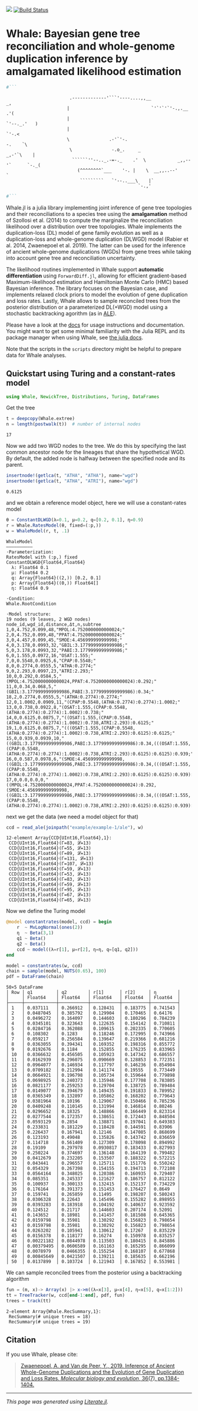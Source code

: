 [![](https://img.shields.io/badge/docs-dev-blue.svg)](https://arzwa.github.io/Whale.jl/dev/index.html)
[![Build Status](https://travis-ci.com/arzwa/Whale.jl.svg?branch=master)](https://travis-ci.com/arzwa/Whale.jl)

# Whale: Bayesian gene tree reconciliation and whole-genome duplication inference by amalgamated likelihood estimation

```julia
#```
```

                            .-------------'```'----....,,__                        _,
                           |                               `'`'`'`'-.,.__        .'(
                           |                                             `'--._.'   )
                           |                                                   `'-.<
                           \               .-'`'-.                            -.    `\
                            \               -.o_.     _                     _,-'`\    |
                             ``````''--.._.-=-._    .'  \            _,,--'`      `-._(
                               (^^^^^^^^`___    '-. |    \  __,,..--'                 `
                                `````````   `'--..___\    |`
                                                      `-.,'

```julia
#```
```

Whale.jl is a julia library implementing joint inference of gene tree topologies and their reconciliations to a species tree using the **amalgamation** method of Szollosi et al. (2014) to compute the marginalize the reconciliation likelihood over a distribution over tree topologies. Whale implements the duplication-loss (DL) model of gene family evolution as well as a duplication-loss and whole-genome duplication (DLWGD) model (Rabier et al. 2014, Zwaenepoel et al. 2019). The latter can be used for the inference of ancient whole-genome duplications (WGDs) from gene trees while taking into account gene tree and reconciliation uncertainty.

The likelihood routines implemented in Whale support **automatic differentiation** using `ForwardDiff.jl`, allowing for efficient gradient-based Maximum-likelihood estimation and Hamiltonian Monte Carlo (HMC) based Bayesian inference. The library focuses on the Bayesian case, and implements relaxed clock priors to model the evolution of gene duplication and loss rates. Lastly, Whale allows to sample reconciled trees from the posterior distribution or a parameterized DL(+WGD) model using a stochastic backtracking agorithm (as in [ALE](https://github.com/ssolo/ALE)).

Please have a look at the [docs](https://arzwa.github.io/Whale.jl/dev/index.html) for usage instructions and documentation. You might want to get some minimal familiarity with the Julia REPL and its package manager when using Whale, see [the julia docs](https://docs.julialang.org/en/v1/).

Note that the scripts in the `scripts` directory might be helpful to prepare data for Whale analyses.

## Quickstart using Turing and a constant-rates model

```julia
using Whale, NewickTree, Distributions, Turing, DataFrames
```

Get the tree

```julia
t = deepcopy(Whale.extree)
n = length(postwalk(t))  # number of internal nodes
```

```
17
```

Now we add two WGD nodes to the tree. We do this by specifying
the last common ancestor node for the lineages that share the
hypothetical WGD. By default, the added node is halfway between
the specified node and its parent.

```julia
insertnode!(getlca(t, "ATHA", "ATHA"), name="wgd")
insertnode!(getlca(t, "ATHA", "ATRI"), name="wgd")
```

```
0.6125
```

and we obtain a reference model object, here we will use a constant-rates
model

```julia
θ = ConstantDLWGD(λ=0.1, μ=0.2, q=[0.2, 0.1], η=0.9)
r = Whale.RatesModel(θ, fixed=(:p,))
w = WhaleModel(r, t, .1)
```

```
WhaleModel
——————————
⋅Parameterization:
RatesModel with (:p,) fixed
ConstantDLWGD{Float64,Float64}
  λ: Float64 0.1
  μ: Float64 0.2
  q: Array{Float64}((2,)) [0.2, 0.1]
  p: Array{Float64}((0,)) Float64[]
  η: Float64 0.9

⋅Condition:
Whale.RootCondition

⋅Model structure:
19 nodes (9 leaves, 2 WGD nodes)
node_id,wgd_id,distance,Δt,n,subtree
1,0,4.752,0.099,48,"MPOL:4.7520000000000024;"
2,0,4.752,0.099,48,"PPAT:4.7520000000000024;"
3,0,4.457,0.099,45,"SMOE:4.456999999999998;"
4,0,3.178,0.0993,32,"GBIL:3.1779999999999986;"
5,0,3.178,0.0993,32,"PABI:3.1779999999999986;"
6,0,1.555,0.0972,16,"OSAT:1.555;"
7,0,0.5548,0.0925,6,"CPAP:0.5548;"
8,0,0.2774,0.0555,5,"ATHA:0.2774;"
9,0,2.293,0.0997,23,"ATRI:2.293;"
10,0,0.292,0.0584,5,"(MPOL:4.7520000000000024,PPAT:4.7520000000000024):0.292;"
11,0,0.34,0.068,5,"(GBIL:3.1779999999999986,PABI:3.1779999999999986):0.34;"
18,2,0.2774,0.0555,5,"(ATHA:0.2774):0.2774;"
12,0,1.0002,0.0909,11,"(CPAP:0.5548,(ATHA:0.2774):0.2774):1.0002;"
13,0,0.738,0.0922,8,"(OSAT:1.555,(CPAP:0.5548,(ATHA:0.2774):0.2774):1.0002):0.738;"
14,0,0.6125,0.0875,7,"((OSAT:1.555,(CPAP:0.5548,(ATHA:0.2774):0.2774):1.0002):0.738,ATRI:2.293):0.6125;"
19,1,0.6125,0.0875,7,"(((OSAT:1.555,(CPAP:0.5548,(ATHA:0.2774):0.2774):1.0002):0.738,ATRI:2.293):0.6125):0.6125;"
15,0,0.939,0.0939,10,"((GBIL:3.1779999999999986,PABI:3.1779999999999986):0.34,(((OSAT:1.555,(CPAP:0.5548,(ATHA:0.2774):0.2774):1.0002):0.738,ATRI:2.293):0.6125):0.6125):0.939;"
16,0,0.587,0.0978,6,"(SMOE:4.456999999999998,((GBIL:3.1779999999999986,PABI:3.1779999999999986):0.34,(((OSAT:1.555,(CPAP:0.5548,(ATHA:0.2774):0.2774):1.0002):0.738,ATRI:2.293):0.6125):0.6125):0.939):0.587;"
17,0,0.0,0.0,0,"((MPOL:4.7520000000000024,PPAT:4.7520000000000024):0.292,(SMOE:4.456999999999998,((GBIL:3.1779999999999986,PABI:3.1779999999999986):0.34,(((OSAT:1.555,(CPAP:0.5548,(ATHA:0.2774):0.2774):1.0002):0.738,ATRI:2.293):0.6125):0.6125):0.939):0.587):0.0;"

```

next we get the data (we need a model object for that)

```julia
ccd = read_ale(joinpath("example/example-1/ale"), w)
```

```
12-element Array{CCD{UInt16,Float64},1}:
 CCD{UInt16,Float64}(Γ=83, 𝓛=13)
 CCD{UInt16,Float64}(Γ=55, 𝓛=13)
 CCD{UInt16,Float64}(Γ=89, 𝓛=13)
 CCD{UInt16,Float64}(Γ=131, 𝓛=13)
 CCD{UInt16,Float64}(Γ=107, 𝓛=13)
 CCD{UInt16,Float64}(Γ=59, 𝓛=13)
 CCD{UInt16,Float64}(Γ=53, 𝓛=13)
 CCD{UInt16,Float64}(Γ=83, 𝓛=13)
 CCD{UInt16,Float64}(Γ=59, 𝓛=13)
 CCD{UInt16,Float64}(Γ=95, 𝓛=13)
 CCD{UInt16,Float64}(Γ=67, 𝓛=13)
 CCD{UInt16,Float64}(Γ=65, 𝓛=13)
```

Now we define the Turing model

```julia
@model constantrates(model, ccd) = begin
    r  ~ MvLogNormal(ones(2))
    η  ~ Beta(3,1)
    q1 ~ Beta()
    q2 ~ Beta()
    ccd ~ model((λ=r[1], μ=r[2], η=η, q=[q1, q2]))
end

model = constantrates(w, ccd)
chain = sample(model, NUTS(0.65), 100)
pdf = DataFrame(chain)
```

```
50×5 DataFrame
│ Row │ q1         │ q2        │ r[1]      │ r[2]     │ η        │
│     │ Float64    │ Float64   │ Float64   │ Float64  │ Float64  │
├─────┼────────────┼───────────┼───────────┼──────────┼──────────┤
│ 1   │ 0.037111   │ 0.266912  │ 0.128431  │ 0.183775 │ 0.741543 │
│ 2   │ 0.0487045  │ 0.385792  │ 0.129904  │ 0.170465 │ 0.64176  │
│ 3   │ 0.0496272  │ 0.164097  │ 0.144603  │ 0.180296 │ 0.784239 │
│ 4   │ 0.0345101  │ 0.323643  │ 0.122635  │ 0.154142 │ 0.710811 │
│ 5   │ 0.0284716  │ 0.362088  │ 0.109615  │ 0.202335 │ 0.770605 │
│ 6   │ 0.108302   │ 0.1283    │ 0.118246  │ 0.172995 │ 0.743966 │
│ 7   │ 0.059217   │ 0.256584  │ 0.139647  │ 0.219366 │ 0.681216 │
│ 8   │ 0.0363055  │ 0.394341  │ 0.169352  │ 0.198316 │ 0.855772 │
│ 9   │ 0.0192676  │ 0.1184    │ 0.152855  │ 0.176235 │ 0.833965 │
│ 10  │ 0.0366632  │ 0.456505  │ 0.105923  │ 0.147342 │ 0.686557 │
│ 11  │ 0.0162939  │ 0.296075  │ 0.090669  │ 0.128853 │ 0.772351 │
│ 12  │ 0.0964077  │ 0.146934  │ 0.117797  │ 0.146236 │ 0.854984 │
│ 13  │ 0.0709182  │ 0.212994  │ 0.141174  │ 0.19555  │ 0.773449 │
│ 14  │ 0.0664921  │ 0.196798  │ 0.105734  │ 0.159644 │ 0.779898 │
│ 15  │ 0.0698925  │ 0.240373  │ 0.135946  │ 0.177708 │ 0.783805 │
│ 16  │ 0.0821177  │ 0.259253  │ 0.129704  │ 0.138725 │ 0.789484 │
│ 17  │ 0.0149077  │ 0.394679  │ 0.149435  │ 0.191833 │ 0.789952 │
│ 18  │ 0.0365349  │ 0.132897  │ 0.105862  │ 0.168202 │ 0.779643 │
│ 19  │ 0.0381964  │ 0.10196   │ 0.129067  │ 0.150466 │ 0.785236 │
│ 20  │ 0.0409248  │ 0.110145  │ 0.131994  │ 0.146814 │ 0.80246  │
│ 21  │ 0.0296652  │ 0.18325   │ 0.148866  │ 0.166449 │ 0.823314 │
│ 22  │ 0.0277544  │ 0.172357  │ 0.138651  │ 0.172443 │ 0.848504 │
│ 23  │ 0.0593129  │ 0.2854    │ 0.138871  │ 0.197041 │ 0.649383 │
│ 24  │ 0.233831   │ 0.181229  │ 0.118428  │ 0.144591 │ 0.83906  │
│ 25  │ 0.226437   │ 0.167941  │ 0.12146   │ 0.147085 │ 0.868699 │
│ 26  │ 0.123193   │ 0.49048   │ 0.135826  │ 0.143742 │ 0.836659 │
│ 27  │ 0.114718   │ 0.561409  │ 0.127309  │ 0.178098 │ 0.894992 │
│ 28  │ 0.19109    │ 0.297978  │ 0.0930817 │ 0.183433 │ 0.827993 │
│ 29  │ 0.250224   │ 0.374697  │ 0.136148  │ 0.164139 │ 0.799482 │
│ 30  │ 0.0412679  │ 0.232205  │ 0.153507  │ 0.188322 │ 0.572215 │
│ 31  │ 0.043441   │ 0.296557  │ 0.125711  │ 0.151776 │ 0.550242 │
│ 32  │ 0.054329   │ 0.267398  │ 0.154155  │ 0.194713 │ 0.772108 │
│ 33  │ 0.0564164  │ 0.348025  │ 0.120386  │ 0.160935 │ 0.729407 │
│ 34  │ 0.085351   │ 0.245337  │ 0.121627  │ 0.186757 │ 0.812122 │
│ 35  │ 0.100937   │ 0.300133  │ 0.132415  │ 0.152137 │ 0.734229 │
│ 36  │ 0.176164   │ 0.391373  │ 0.151453  │ 0.176427 │ 0.8649   │
│ 37  │ 0.159741   │ 0.265859  │ 0.11495   │ 0.198207 │ 0.580243 │
│ 38  │ 0.0306328  │ 0.22643   │ 0.145496  │ 0.155282 │ 0.898955 │
│ 39  │ 0.0393283  │ 0.183918  │ 0.104192  │ 0.140637 │ 0.923592 │
│ 40  │ 0.124512   │ 0.21717   │ 0.144603  │ 0.207174 │ 0.52091  │
│ 41  │ 0.143652   │ 0.18981   │ 0.141457  │ 0.181508 │ 0.645365 │
│ 42  │ 0.0159798  │ 0.35981   │ 0.130292  │ 0.156823 │ 0.798654 │
│ 43  │ 0.0159798  │ 0.35981   │ 0.130292  │ 0.156823 │ 0.798654 │
│ 44  │ 0.0263202  │ 0.105941  │ 0.130612  │ 0.17267  │ 0.835229 │
│ 45  │ 0.0156378  │ 0.118177  │ 0.16274   │ 0.150978 │ 0.835257 │
│ 46  │ 0.00221182 │ 0.0844978 │ 0.113503  │ 0.180415 │ 0.845886 │
│ 47  │ 0.00379495 │ 0.0606589 │ 0.161163  │ 0.165295 │ 0.866099 │
│ 48  │ 0.0078979  │ 0.0466355 │ 0.155254  │ 0.168107 │ 0.677868 │
│ 49  │ 0.00845649 │ 0.0421507 │ 0.139211  │ 0.185635 │ 0.662196 │
│ 50  │ 0.0137899  │ 0.103724  │ 0.121943  │ 0.167852 │ 0.553981 │
```

We can sample reconciled trees from the posterior using a backtracking algorithm

```julia
fun = (m, x)-> Array(x) |> x->m((λ=x[3], μ=x[4], η=x[5], q=x[1:2]))
tt = TreeTracker(w, ccd[end-1:end], pdf, fun)
trees = track(tt)
```

```
2-element Array{Whale.RecSummary,1}:
 RecSummary(# unique trees = 18)
 RecSummary(# unique trees = 19)
```

## Citation

If you use Whale, please cite:

>[Zwaenepoel, A. and Van de Peer, Y., 2019. Inference of Ancient Whole-Genome Duplications and the Evolution of Gene Duplication and Loss Rates. *Molecular biology and evolution*, 36(7), pp.1384-1404.](https://academic.oup.com/mbe/article-abstract/36/7/1384/5475503)

---

*This page was generated using [Literate.jl](https://github.com/fredrikekre/Literate.jl).*

